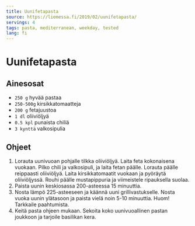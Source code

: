 ```yaml
---
title: Uunifetapasta
source: https://liemessa.fi/2019/02/uunifetapasta/
servings: 4
tags: pasta, mediterranean, weekday, tested
lang: fi
---
```


# Uunifetapasta

## Ainesosat

- `250 g` hyvää pastaa
- `250-500g` kirsikkatomaatteja
- `200 g` fetajuustoa
- `1 dl` oliiviöljyä
- `0.5 kpl` punaista chiliä
- `3 kynttä` valkosipulia

## Ohjeet

1. Lorauta uunivuoan pohjalle tilkka oliiviöljyä. Laita feta kokonaisena vuokaan. Pilko chili ja valkosipuli, ja laita fetan päälle. Lorauta päälle reippaasti oliiviöljyä. Laita kirsikkatomaatit vuokaan ja pyöräytä oliiviöljyssä. Rouhi päälle mustapippuria ja viimeistele ripauksella suolaa.
1. Paista uunin keskiosassa 200-asteessa 15 minuuttia.
1. Nosta lämpö 225-asteeseen ja käännä uuni grillivastukselle. Nosta vuoka uunin ylätasoon ja paista vielä noin 5-10 minuuttia. Huom! Tarkkaile paahtumista.
1. Keitä pasta ohjeen mukaan. Sekoita koko uunivuoallinen pastan joukkoon ja tarjoile basilikan kera.
